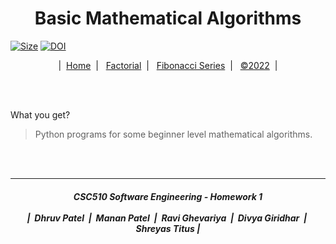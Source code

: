 <h1 align="center">
  Basic Mathematical Algorithms
</h1>

[![Size](https://img.shields.io/tokei/lines/github/divyagiridhar/CSC-510-Group-25)]()
[![DOI](https://zenodo.org/badge/383077871.svg)](https://zenodo.org/badge/latestdoi/383077871)

<p align="center">
  | &nbsp;<a href="/README.md">Home</a> &nbsp;|&nbsp;
  &nbsp;<a href="/data/FACTORIAL.md">Factorial</a> &nbsp;|&nbsp;
  &nbsp;<a href="/data/FIBONACCI.md">Fibonacci Series</a> &nbsp;|&nbsp;
  &nbsp;<a href="/LICENSE">&copy;2022</a> &nbsp;|
</p>

<br><br>

What you get?
> Python programs for some beginner level mathematical algorithms.

<br><br>

<hr>
<p>
  <h5 align="center"> CSC510 Software Engineering - Homework 1
  <br><br>
  | &nbsp;Dhruv Patel &nbsp;|&nbsp; Manan Patel &nbsp;|&nbsp; Ravi Ghevariya &nbsp;|&nbsp; Divya Giridhar &nbsp;|&nbsp; Shreyas Titus |
  </h5>
</p>
